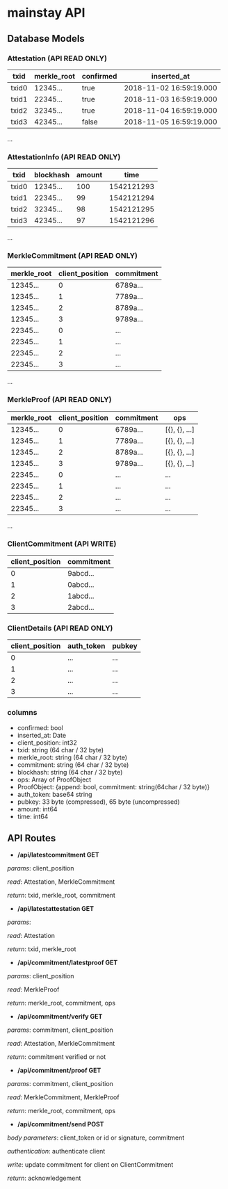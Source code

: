 # mainstay API

## Database Models

### Attestation (API READ ONLY)
txid | merkle_root | confirmed | inserted_at
--- | --- | --- | ---
txid0 | 12345... | true | 2018-11-02 16:59:19.000
txid1 | 22345... | true | 2018-11-03 16:59:19.000
txid2 | 32345... | true | 2018-11-04 16:59:19.000
txid3 | 42345... | false | 2018-11-05 16:59:19.000
...

### AttestationInfo (API READ ONLY)
txid | blockhash | amount | time
--- | --- | --- | ---
txid0 | 12345... | 100 | 1542121293
txid1 | 22345... | 99 | 1542121294
txid2 | 32345... | 98 | 1542121295
txid3 | 42345... | 97 | 1542121296
...

### MerkleCommitment (API READ ONLY)
merkle_root | client_position | commitment
--- | --- | ---
12345... | 0 | 6789a...
12345... | 1 | 7789a...
12345... | 2 | 8789a...
12345... | 3 | 9789a...
22345... | 0 | ...
22345... | 1 | ...
22345... | 2 | ...
22345... | 3 | ...
...

### MerkleProof (API READ ONLY)
merkle_root | client_position | commitment | ops
--- | --- | --- | ---
12345... | 0 | 6789a... | [{}, {}, ...]
12345... | 1 | 7789a... | [{}, {}, ...]
12345... | 2 | 8789a... | [{}, {}, ...]
12345... | 3 | 9789a... | [{}, {}, ...]
22345... | 0 | ... | ...
22345... | 1 | ... | ...
22345... | 2 | ... | ...
22345... | 3 | ... | ...
...

### ClientCommitment (API WRITE)
client_position | commitment
--- | ---
0 | 9abcd...
1 | 0abcd...
2 | 1abcd...
3 | 2abcd...

### ClientDetails (API READ ONLY)
client_position | auth_token | pubkey
--- | --- | ---
0 | ... | ...
1 | ... | ...
2 | ... | ...
3 | ... | ...

### columns
- confirmed: bool
- inserted_at: Date
- client_position: int32
- txid: string (64 char / 32 byte)
- merkle_root: string (64 char / 32 byte)
- commitment: string (64 char / 32 byte)
- blockhash: string (64 char / 32 byte)
- ops: Array of ProofObject
- ProofObject: {append: bool, commitment: string(64char / 32 byte)}
- auth_token: base64 string
- pubkey: 33 byte (compressed), 65 byte (uncompressed)
- amount: int64
- time: int64

## API Routes
- **/api/latestcommitment GET**

*params*: client_position

*read*: Attestation, MerkleCommitment

*return*: txid, merkle_root, commitment

- **/api/latestattestation GET**

*params*:

*read*: Attestation

*return*: txid, merkle_root

- **/api/commitment/latestproof GET**

*params*: client_position

*read*: MerkleProof

*return*: merkle_root, commitment, ops

- **/api/commitment/verify GET**

*params*: commitment, client_position

*read*: Attestation, MerkleCommitment

*return*: commitment verified or not

- **/api/commitment/proof GET**

*params*: commitment, client_position

*read*: MerkleCommitment, MerkleProof

*return*: merkle_root, commitment, ops

- **/api/commitment/send POST**

*body parameters*: client_token or id or signature, commitment

*authentication*: authenticate client

*write*: update commitment for client on ClientCommitment

*return*: acknowledgement
